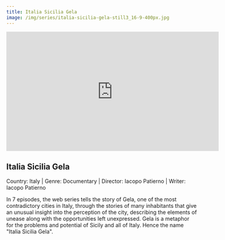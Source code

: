 ```yaml
---
title: Italia Sicilia Gela
image: /img/series/italia-sicilia-gela-still3_16-9-400px.jpg
---
```

<iframe width="560" height="315" src="https://player.vimeo.com/video/328610800" frameborder="0" allow="accelerometer; autoplay; encrypted-media; gyroscope; picture-in-picture" allowfullscreen></iframe>

## Italia Sicilia Gela 
Country: Italy | Genre: Documentary | Director: Iacopo Patierno | Writer: Iacopo Patierno

In 7 episodes, the web series tells the story of Gela, one of the most contradictory cities in Italy, through the stories of many inhabitants that give an unusual insight into the perception of the city, describing the elements of unease along with the opportunities left unexpressed. Gela is a metaphor for the problems and potential of Sicily and all of Italy. Hence the name "Italia Sicilia Gela".